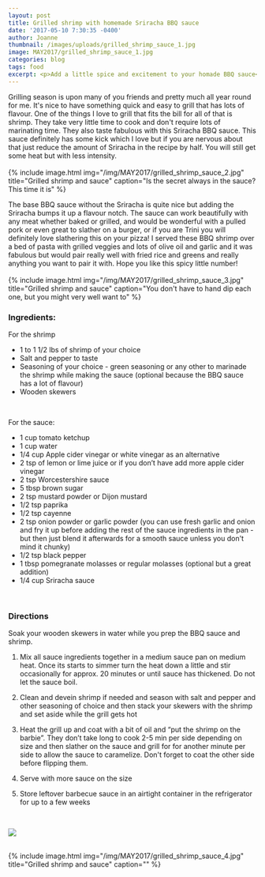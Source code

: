 ```yaml
---
layout: post
title: Grilled shrimp with homemade Sriracha BBQ sauce
date: '2017-05-10 7:30:35 -0400'
author: Joanne
thumbnail: /images/uploads/grilled_shrimp_sauce_1.jpg
image: MAY2017/grilled_shrimp_sauce_1.jpg
categories: blog
tags: food
excerpt: <p>Add a little spice and excitement to your homade BBQ sauce</p>
---
```


Grilling season is upon many of you friends and pretty much all year round for me.  It's nice to have something quick and easy to grill that has lots of flavour. One of the things I love to grill that fits the bill for all of that is shrimp. They take very little time to cook and don't require lots of marinating time. They also taste fabulous with this Sriracha BBQ sauce. This sauce definitely has some kick which I love but if you are nervous about that just reduce the amount of Sriracha in the recipe by half. You will still get some heat but with less intensity.  
<br>
{% include image.html
            img="/img/MAY2017/grilled_shrimp_sauce_2.jpg"
            title="Grilled shrimp and sauce"
            caption="Is the secret always in the sauce? This time it is" %}

The base BBQ sauce without the Sriracha is quite nice but adding the Sriracha bumps it up a flavour notch.  The sauce can work beautifully with any meat whether baked or grilled, and would be wonderful with a pulled pork or even great to slather on a burger, or if you are Trini you will definitely love slathering this on your pizza! I served these BBQ shrimp over a bed of pasta with grilled veggies and lots of olive oil and garlic and it was fabulous but would pair really well with fried rice and greens and really anything you want to pair it with.  Hope you like this spicy little number!
<br>
<br>
{% include image.html
            img="/img/MAY2017/grilled_shrimp_sauce_3.jpg"
            title="Grilled shrimp and sauce"
            caption="You don't have to hand dip each one, but you might very well want to" %}
<br>

### Ingredients:

For the shrimp

* 1 to 1 1/2 lbs of shrimp of your choice
* Salt and pepper to taste
* Seasoning of your choice - green seasoning or any other to marinade the shrimp while making the sauce (optional because the BBQ sauce has a lot of flavour)
* Wooden skewers
<br>

For the sauce:

* 1 cup tomato ketchup
* 1 cup water
* 1/4 cup Apple cider vinegar or white vinegar as an alternative
* 2 tsp of lemon or lime juice or if you don’t have add more apple cider vinegar
* 2 tsp Worcestershire sauce
* 5 tbsp brown sugar
* 2 tsp mustard powder or Dijon mustard
* 1/2 tsp paprika
* 1/2 tsp cayenne
* 2 tsp onion powder or garlic powder  (you can use fresh garlic and onion and fry it up before adding the rest of the sauce ingredients in the pan -but then just blend it afterwards for a smooth sauce unless you don't mind it chunky)
* 1/2 tsp black pepper
* 1 tbsp pomegranate molasses or regular molasses (optional but a great addition)
* 1/4 cup Sriracha sauce
<br>

### Directions

Soak your wooden skewers in water while you prep the BBQ sauce and shrimp.

1. Mix all sauce ingredients together in a medium sauce pan on medium heat. Once its starts to simmer turn the heat down a little and stir occasionally for approx. 20 minutes or until sauce has thickened. Do not let the sauce boil.

1. Clean and devein shrimp if needed and season with salt and pepper and other seasoning of choice and then stack your skewers with the shrimp and set aside while the grill gets hot

1. Heat the grill up and coat with a bit of oil and “put the shrimp on the barbie”. They don’t take long to cook 2-5 min per side depending on size and then slather on the sauce and grill for for another minute per side to allow the sauce to caramelize. Don't forget to coat the other side before flipping them.  

1. Serve with more sauce on the size

1. Store leftover barbecue sauce in an airtight container in the refrigerator for up to a few weeks
<br>

<p class="apple__news__logo"><a href="https://apple.news/TKVtoVhGUQSuiufA4bqI-gg"><img src="{{ basesite.url }}/img/apple_news.svg" /></a></p>


<br>
{% include image.html
            img="/img/MAY2017/grilled_shrimp_sauce_4.jpg"
            title="Grilled shrimp and sauce"
            caption="" %}

